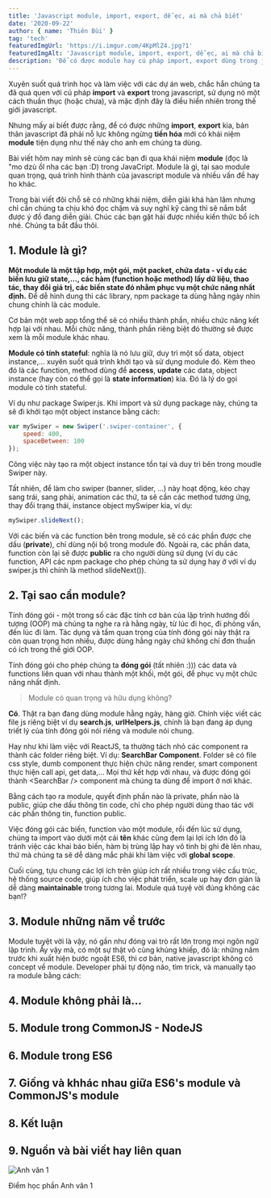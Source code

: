 ```yaml
---
title: 'Javascript module, import, export, dễ ẹc, ai mà chả biết'
date: '2020-09-22'
author: { name: 'Thiên Bùi' }
tag: 'tech'
featuredImgUrl: 'https://i.imgur.com/4KpMlZ4.jpg?1'
featuredImgAlt: 'Javascript module, import, export, dễ ẹc, ai mà chả biết'
description: 'Để có được module hay cú pháp import, export dùng trong javascript như ngày nay, bản thân ngôn ngữ này đã trải qua một quá trình dài và chông gai, bài viết hôm nay chúng ta cùng tìm hiểu nhé!'
---
```


Xuyên suốt quá trình học và làm việc với các dự án web, chắc hẳn chúng ta đã quá quen với cú pháp **import** và **export** trong javascript, sử dụng nó một cách thuần thục (hoặc chưa), và mặc định đây là điều hiển nhiên trong thế giới javascript.

Nhưng mấy ai biết được rằng, để có được những **import**, **export** kia, bản thân javascript đã phải nỗ lực không ngừng **tiến hóa** mới có khái niệm **module** tiện dụng như thế này cho anh em chúng ta dùng.

Bài viết hôm nay mình sẽ cùng các bạn đi qua khái niệm **module** (đọc là "mo dzù ồl nha các bạn :D) trong JavaCript. Module là gì, tại sao module quan trọng, quá trình hình thành của javascript module và nhiều vấn đề hay ho khác.

Trong bài viết đôi chỗ sẽ có những khái niệm, diễn giải khá hàn lâm nhưng chỉ cần chúng ta chịu khó đọc chậm và suy nghĩ kỹ càng thì sẽ nắm bắt được ý đồ đang diễn giải. Chúc các bạn gặt hái được nhiều kiến thức bổ ích nhé. Chúng ta bắt đầu thôi.

## 1. Module là gì?

**Một module là một tập hợp, một gói, một packet, chứa data - ví dụ các biến lưu giữ state,..., các hàm (function hoặc method) lấy dữ liệu, thao tác, thay đổi giá trị, các biến state đó nhằm phục vụ một chức năng nhất định.** Để dễ hình dung thì các library, npm package ta dùng hằng ngày nhìn chung chính là các module.

Cơ bản một web app tổng thể sẽ có nhiều thành phần, nhiều chức năng kết hợp lại với nhau. Mỗi chức năng, thành phần riêng biệt đó thường sẽ được xem là mỗi module khác nhau.

**Module có tính stateful**: nghĩa là nó lưu giữ, duy trì một số data, object instance,... xuyên suốt quá trình khởi tạo và sử dụng module đó. Kèm theo đó là các function, method dùng để **access**, **update** các data, object instance (hay còn có thể gọi là **state information**) kia. Đó là lý do gọi module có tính stateful.

Ví dụ như package Swiper.js. Khi import và sử dụng package này, chúng ta sẽ đi khởi tạo một object instance bằng cách:

```js
var mySwiper = new Swiper('.swiper-container', {
    speed: 400,
    spaceBetween: 100
});
```

Công việc này tạo ra một object instance tồn tại và duy trì bên trong moudle Swiper này.

Tất nhiên, để làm cho swiper (banner, slider, ...) này hoạt động, kéo chạy sang trái, sang phải, animation các thứ, ta sẽ cần các method tương ứng, thay đổi trạng thái, instance object <span class='inline-code'>mySwiper</span> kia, ví dụ:

```js
mySwiper.slideNext();
```

Với các biến và các function bên trong module, sẽ có các phần được che dấu (**private**), chỉ dùng nội bộ trong module đó. Ngoài ra, các phần data, function còn lại sẽ được **public** ra cho người dùng sử dụng (ví dụ các function, API các npm package cho phép chúng ta sử dụng hay ở với ví dụ swiper.js thì chính là method <span class='inline-code'>slideNext()</span>).

## 2. Tại sao cần module?

<span class="solution-label">Tính đóng gói</span> - một trong số các đặc tính cơ bản của lập trình hướng đối tượng (OOP) mà chúng ta nghe ra rả hằng ngày, từ lúc đi học, đi phỏng vấn, đến lúc đi làm. Tác dụng và tầm quan trọng của tính đóng gói này thật ra còn quan trọng hơn nhiều, được dùng hằng ngày chứ không chỉ đơn thuần có ích trong thế giới OOP.

Tính đóng gói cho phép chúng ta **đóng gói** (tất nhiên :))) các data và functions liên quan với nhau thành một khối, một gói, để phục vụ một chức năng nhất định.

>Module có quan trọng và hữu dụng không?

**Có**. Thật ra bạn đang dùng module hằng ngày, hàng giờ. Chính việc viết các file js riêng biệt ví dụ **search.js**, **urlHelpers.js**, chính là bạn đang áp dụng triết lý của tính đóng gói nói riêng và module nói chung.

Hay như khi làm việc với ReactJS, ta thường tách nhỏ các component ra thành các folder riêng biệt. Ví dụ: **SearchBar Component**. Folder sẽ có file css style, dumb component thực hiện chức năng render, smart component thực hiện call api, get data,... Mọi thứ kết hợp với nhau, và được đóng gói thành <span class='inline-code'>\<SearchBar \/></span> component mà chúng ta dùng để import ở nơi khác.

Bằng cách tạo ra module, quyết định phần nào là private, phần nào là public, giúp che dấu thông tin code, chỉ cho phép người dùng thao tác với các phần thông tin, function public.

Việc đóng gói các biến, function vào một module, rồi đến lúc sử dụng, chúng ta import vào dưới một cái **tên** khác cũng đem lại lợi ích lớn đó là tránh việc các khai báo biến, hàm bị trùng lập hay vô tình bị ghi đè lên nhau, thứ mà chúng ta sẽ dễ dàng mắc phải khi làm việc với **global scope**.

Cuối cùng, tựu chung các lợi ích trên giúp ích rất nhiều trong việc cấu trúc, hệ thống source code, giúp ích cho việc phát triển, scale up hay đơn giản là dễ dàng **maintainable** trong tương lai. Module quá tuyệ vời đúng không các bạn!?

## 3. Module những năm về trước

Module tuyệt vời là vậy, nó gần như đóng vai trò rất lớn trong mọi ngôn ngữ lập trình. Ấy vậy mà, có một sự thật vô cùng khủng khiếp, đó là: những năm trước khi xuất hiện bước ngoặt ES6, thì cơ bản, native javascript không có concept về module. Developer phải tự động não, tìm trick, và manually tạo ra module bằng cách:



## 4. Module không phải là...

## 5. Module trong CommonJS - NodeJS

## 6. Module trong ES6

## 7. Giống và khhác nhau giữa ES6's module và CommonJS's module

## 8. Kết luận

## 9. Nguồn và bài viết hay liên quan

<div class='image-description-wrapper'>
  <div class='image-wrapper'>
    <img src='https://i.imgur.com/3G2dOz4.png' alt='Anh văn 1' />
  </div>

  <p class='image-description'>Điểm học phần Anh văn 1</p>
</div>
